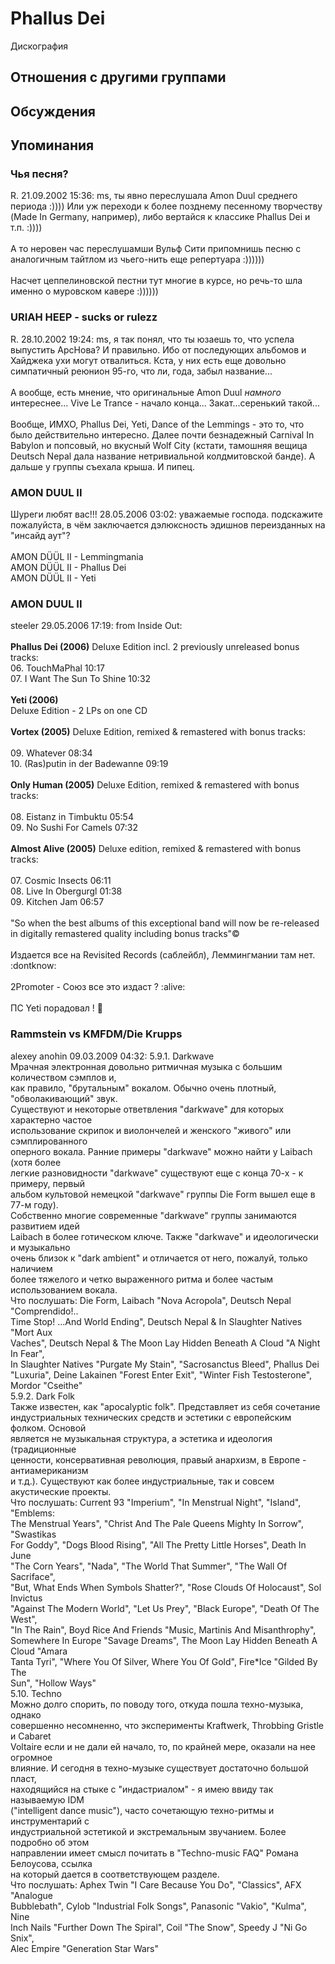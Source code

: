 # Phallus Dei

Дискография

## Отношения с другими группами


## Обсуждения


## Упоминания

### Чья песня?

R. 21.09.2002 15:36:
ms, ты явно переслушала Amon Duul среднего периода :)))) Или уж переходи к более позднему песенному творчеству (Made In Germany, например), либо вертайся к классике Phallus Dei и т.п. :))))<BR><BR>А то неровен час переслушамши Вульф Сити припомнишь песню с аналогичным тайтлом из чьего-нить еще репертуара :))))))<BR><BR>Насчет цеппелиновской пестни тут многие в курсе, но речь-то шла именно о муровском кавере :))))))

### URIAH HEEP - sucks or rulezz

R. 28.10.2002 19:24:
ms, я так понял, что ты юзаешь то, что успела выпустить АрсНова? И правильно. Ибо от последующих альбомов и Хайджека ухи могут отвалиться. Кста, у них есть еще довольно симпатичный реюнион 95-го, что ли, года, забыл название... <BR><BR>А вообще, есть мнение, что оригинальные Amon Duul _намного_ интереснее... Vive Le Trance - начало конца... Закат...серенький такой...<BR><BR>Вообще, ИМХО, Phallus Dei, Yeti, Dance of the Lemmings - это то, что было действительно интересно. Далее почти безнадежный Carnival In Babylon и попсовый, но вкусный Wolf City (кстати, тамошняя вещица Deutsch Nepal дала название нетривиальной колдмитовской банде). А дальше у группы съехала крыша. И пипец.

### AMON DUUL II

Шуреги любят вас!!! 28.05.2006 03:02:
уважаемые господа. подскажите пожалуйста, в чём заключается дэлюксность эдишнов переизданных на "инсайд аут"? <BR><BR>AMON D&#220;&#220;L II - Lemmingmania 	<BR>AMON D&#220;&#220;L II - Phallus Dei<BR>AMON D&#220;&#220;L II - Yeti<BR>

### AMON DUUL II

steeler 29.05.2006 17:19:
from Inside Out:<BR><BR><B>Phallus Dei (2006)</B> Deluxe Edition incl. 2 previously unreleased bonus tracks:<BR>06. TouchMaPhal 10:17<BR>07. I Want The Sun To Shine 10:32<BR><BR><B>Yeti (2006)</B><BR>Deluxe Edition - 2 LPs on one CD <BR><BR><B>Vortex (2005)</B> Deluxe Edition, remixed & remastered with bonus tracks:<BR><BR>09. Whatever 08:34<BR>10. (Ras)putin in der Badewanne 09:19<BR><BR><B>Only Human (2005)</B> Deluxe Edition, remixed & remastered with bonus tracks:<BR><BR>08. Eistanz in Timbuktu 05:54<BR>09. No Sushi For Camels 07:32<BR><BR><B>Almost Alive (2005)</B> Deluxe edition, remixed & remastered with bonus tracks:<BR><BR>07. Cosmic Insects 06:11<BR>08. Live In Obergurgl 01:38<BR>09. Kitchen Jam 06:57<BR><BR>"So when the best albums of this exceptional band will now be re-released in digitally remastered quality including bonus tracks"&copy;<BR><BR>Издается все на Revisited Records (саблейбл), Леммингмании там нет. :dontknow:<BR><BR>2Promoter - Союз все это издаст ? :alive:<BR><BR>ПС Yeti порадовал ! :pray:

### Rammstein vs KMFDM/Die Krupps

alexey anohin 09.03.2009 04:32:
5.9.1. Darkwave<BR>Мрачная электронная довольно ритмичная музыка с большим количеством сэмплов и, <BR>как правило, "брутальным" вокалом. Обычно очень плотный, "обволакивающий" звук. <BR>Существуют и некоторые ответвления "darkwave" для которых характерно частое <BR>использование скрипок и виолончелей и женского "живого" или сэмплированного <BR>оперного вокала. Ранние примеры "darkwave" можно найти у Laibach (хотя более <BR>легкие разновидности "darkwave" существуют еще с конца 70-х - к примеру, первый <BR>альбом культовой немецкой "darkwave" группы Die Form вышел еще в 77-м году). <BR>Собственно многие современные "darkwave" группы занимаются развитием идей <BR>Laibach в более готическом ключе. Также "darkwave" и идеологически и музыкально <BR>очень близок к "dark ambient" и отличается от него, пожалуй, только наличием <BR>более тяжелого и четко выраженного ритма и более частым использованием вокала.<BR>Что послушать: Die Form, Laibach "Nova Acropola", Deutsch Nepal "Comprendido!.. <BR>Time Stop! ...And World Ending", Deutsch Nepal & In Slaughter Natives "Mort Aux <BR>Vaches", Deutsch Nepal & The Moon Lay Hidden Beneath A Cloud "A Night In Fear", <BR>In Slaughter Natives "Purgate My Stain", "Sacrosanctus Bleed", Phallus Dei <BR>"Luxuria", Deine Lakainen "Forest Enter Exit", "Winter Fish Testosterone", <BR>Mordor "Cseithe"<BR>5.9.2. Dark Folk<BR>Также известен, как "apocalyptic folk". Представляет из себя сочетание <BR>индустриальных технических средств и эстетики с европейским фолком. Основой <BR>является не музыкальная структура, а эстетика и идеология (традиционные <BR>ценности, консервативная революция, правый анархизм, в Европе - антиамериканизм <BR>и т.д.). Существуют как более индустриальные, так и совсем акустические проекты.<BR>Что послушать: Current 93 "Imperium", "In Menstrual Night", "Island", "Emblems: <BR>The Menstrual Years", "Christ And The Pale Queens Mighty In Sorrow", "Swastikas <BR>For Goddy", "Dogs Blood Rising", "All The Pretty Little Horses", Death In June <BR>"The Corn Years", "Nada", "The World That Summer", "The Wall Of Sacriface", <BR>"But, What Ends When Symbols Shatter?", "Rose Clouds Of Holocaust", Sol Invictus <BR>"Against The Modern World", "Let Us Prey", "Black Europe", "Death Of The West", <BR>"In The Rain", Boyd Rice And Friends "Music, Martinis And Misanthrophy", <BR>Somewhere In Europe "Savage Dreams", The Moon Lay Hidden Beneath A Cloud "Amara <BR>Tanta Tyri", "Where You Of Silver, Where You Of Gold", Fire*Ice "Gilded By The <BR>Sun", "Hollow Ways"<BR>5.10. Techno<BR>Можно долго спорить, по поводу того, откуда пошла техно-музыка, однако <BR>совершенно несомненно, что эксперименты Kraftwerk, Throbbing Gristle и Cabaret <BR>Voltaire если и не дали ей начало, то, по крайней мере, оказали на нее огромное <BR>влияние. И сегодня в техно-музыке существует достаточно большой пласт, <BR>находящийся на стыке с "индастриалом" - я имею ввиду так называемую IDM <BR>("intelligent dance music"), часто сочетающую техно-ритмы и инструментарий с <BR>индустриальной эстетикой и экстремальным звучанием. Более подробно об этом <BR>направлении имеет смысл почитать в "Techno-music FAQ" Романа Белоусова, ссылка <BR>на который дается в соответствующем разделе.<BR>Что послушать: Aphex Twin "I Care Because You Do", "Classics", AFX "Analogue <BR>Bubblebath", Cylob "Industrial Folk Songs", Panasonic "Vakio", "Kulma", Nine <BR>Inch Nails "Further Down The Spiral", Coil "The Snow", Speedy J "Ni Go Snix", <BR>Alec Empire "Generation Star Wars"<BR>

